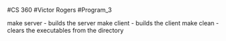 #CS 360
#Victor Rogers
#Program_3

make server - builds the server
make client - builds the client
make clean - clears the executables from the directory

